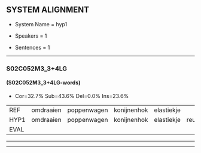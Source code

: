 
## SYSTEM ALIGNMENT

- System Name = hyp1

- Speakers = 1

- Sentences = 1

---

### S02C052M3_3+4LG

#### (S02C052M3_3+4LG-words)

- Cor=32.7%	Sub=43.6%	Del=0.0%	Ins=23.6%

|  |  |  |  |  |  |  |  |  |  |  |  |  |  |  |  |  |  |  |  |  |  |  |  |  |  |  |  |  |  |  |  |  |  |  |  |  |  |  |  |  |  |  |  |  |  |  |  |  |  |  |  |  |  |  |  |
|:--- |:---:|:---:|:---:|:---:|:---:|:---:|:---:|:---:|:---:|:---:|:---:|:---:|:---:|:---:|:---:|:---:|:---:|:---:|:---:|:---:|:---:|:---:|:---:|:---:|:---:|:---:|:---:|:---:|:---:|:---:|:---:|:---:|:---:|:---:|:---:|:---:|:---:|:---:|:---:|:---:|:---:|:---:|:---:|:---:|:---:|:---:|:---:|:---:|:---:|:---:|:---:|:---:|:---:|:---:|:---:|
| REF | omdraaien | poppenwagen | konijnenhok | elastiekje |  |  |  |  |  | ruziemaken | teddybeer | dierentuin | * | paddenstoelen | verstoppertje | wasmachine | fototoestel | * | toiletpapier | vrachtwagen | buurmannen |  | vogelkooi | olifant | schommelen | iedereen |  | schoenenwinkel | knutselen | ophangen | verjaardag | sprookjesboek |  |  | tandenborstel | lucifer | slaapkamer | achterdeur | ziekenhuis | nieuwsgierig |  |  | afblijven | kabouter | washandje | sneeuwwitje | goeiendag | vakantie |  |  | limonade | autorijden | eindelijk | familie | chocolade |
| HYP1 | omdraaien | poppenwagen | konijnenhok | elastiekje | reuzie | maken | teddi | ber | diarentun | patde | s | patten | stoelen | verstopperdja | wasmachina | vat | tot | toestel | toilettentoilettenpapier | vrachtwargen | buurmannen | vogel | coy | olifant | schommelen | iedereen | schoenen | winkel | knutselen | ophangen | variarweg | sprookjesboek | tans | en | borstel | lziever | slaapkamer | achterder | ziekenhuis | nieuwsgierig | of | blijven | kawouter | was | handje | sneeuwwietje | goeiendag | vakantie | lio | manade | auto | rijden | eindelijk | familie | chocolad |
| EVAL |  |  |  |  | I | I | I | I | I | S | S | S | S | S | S | S | S | S | S | S |  | I | S |  |  |  | I | S |  |  | S |  | I | I | S | S |  | S |  |  | I | I | S | S | S | S |  |  | I | I | S | S |  |  | S |
---

---
